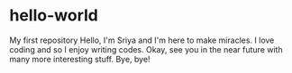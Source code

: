 # hello-world
My first repository
Hello, I'm Sriya and I'm here to make miracles.
I love coding and so I enjoy writing codes.
Okay, see you in the near future with many more interesting stuff.
Bye, bye!
